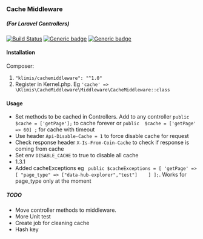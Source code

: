 ### Cache Middleware 
##### (For Laravel Controllers)
[![Build Status](https://travis-ci.org/klimis/cache-middleware.svg?branch=master)](https://travis-ci.org/klimis/cache-middleware)
[![Generic badge](https://img.shields.io/badge/stable-1.0.9-<COLOR>.svg)](https://github.com/klimis/cache-middleware/tree/1.0.9)
[![Generic badge](https://img.shields.io/badge/licence-MIT-BROWN.svg)](https://opensource.org/licenses/MIT)

#### Installation
Composer:
1. `"klimis/cachemiddleware": "^1.0"`
2. Register in Kernel.php.  Eg `'cache' => \Klimis\CacheMiddleware\Middleware\CacheMiddleware::class`   
#### Usage
* Set methods to be cached in Controllers. Add to any controller `public $cache = ['getPage'];` to cache forever or 
`public  $cache = ['getPage' => 60] ;` for cache with timeout
* Use header `Api-Disable-Cache = 1` to force disable cache for request
* Check response header `X-Is-From-Coin-Cache` to check if response is coming from cache
* Set env `DISABLE_CACHE` to true to disable all cache
* 1.3.1 
* Added cacheExceptions eg ` public $cacheExceptions = [
  'getPage' => [
  "page_type" => ["data-hub-explorer","test"]    ]
  ];`. Works for page_type only at the moment

##### TODO
* Move controller methods to middleware.
* More Unit test
* Create job for cleaning cache 
* Hash key


